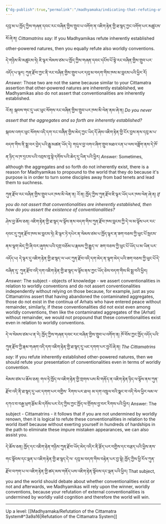 ```yaml
---
{"dg-publish":true,"permalink":"/madhyamaka/indicating-that-refuting-other-powered-natures-and-worldly-conventions-is-not-the-same/"}
---
```


དབུ་མ་པ་ཁྱོད་ཀྱིས་གཞན་དབང་རང་བཞིན་གྱིས་གྲུབ་པ་འགོག་ན་འཇིག་རྟེན་གྱི་ཐ་སྙད་ཀྱང་འགོག་པར་མཚུངས་སོ་ཞེ་ན།
*Cittamatrins say:* If you Madhyamikas refute inherently established other-powered natures, then you equally refute also worldly conventions.

དེ་གཉིས་མི་མཚུངས་ཏེ། ཇི་ལྟར་སེམས་ཙམ་པ་ཁྱོད་ཀྱིས་གཞན་དབང་དངོས་པོ་སྟེ་རང་བཞིན་གྱིས་གྲུབ་པར་འདོད་པ་ལྟར། 
ཀུན་རྫོབ་ཀྱང་ནི་རང་བཞིན་གྱིས་གྲུབ་པར་དབུ་མ་བདག་གིས་ཁས་མ་བླངས་པའི་ཕྱིར་རོ།
*Answer:* Those two are not the same because similar to your Cittamatra assertion that other-powered natures are inherently established, we Madhyamikas also do not assert that conventionalities are inherently established.

འོ་ན། སྐབས་གང་དུ་ཡང་ཕུང་སོགས་རང་བཞིན་གྱིས་གྲུབ་པར་ཁས་མི་ལེན་ནམ་ཞེ་ན།
*Do you never assert that the aggregates and so forth are inherently established?*

སྐབས་འགར་ཕུང་སོགས་འདི་དག་རང་བཞིེན་གྱིས་མེད་ཀྱང་ཡིད་དོ་ཞེས་འཇིག་རྟེན་གྱི་ངོར་བྱས་ནས་དབུ་མ་པ་བདག་གིས་ནི་སྨྲ་བར་བྱེད་པའི་རྒྱུ་མཚན་ཡོད་དེ། 
གདུལ་བྱ་འགའ་ཞིག་གྲུབ་མཐའ་ངན་པ་ལས་བཟློག་ནས་དེ་ཁོ་ན་ཉིད་ལ་ཁ་དྲངས་པའི་འབྲས་བུ་སྟེ་དགོས་པའི་ཆེད་དུ་ཡིན་པའི་ཕྱིར།
*Answer:* Sometimes, although the aggregates and so forth do not inherently exist, there is a reason for Madhyamikas to propound to the world that they do because it's purpose is in order to turn some disciples away from bad tenets and lead them to suchness.

ཀུན་རྫོབ་རང་བཞིན་གྱིས་གྲུབ་པར་ཁས་མི་ལེན་ན། འོ་ན། ཁྱོད་ཀྱིས་ཀུན་རྫོབ་ཇི་ལྟར་ཡོད་པར་ཁས་ལེན་ཞེ་ན།
*If you do not assert that conventionalities are inherently established, then how do you assert the existence of conventionalities?*

ཤེས་བྱ་ཆོས་ཅན། འཇིག་རྟེན་གྱི་ཐ་སྙད་ལ་ལྟོས་ནས་བདག་གིས་ཀུན་རྫོབ་ཁས་བླངས་ཀྱི་དེ་ལ་མ་ལྟོས་པར་རང་དབང་དུ་ཀུན་རྫོབ་ཁས་མ་བླངས་ཏེ། 
ཇི་ལྟར་ཏེ་དཔེར་ན་སེམས་ཙམ་པ་ཁྱོད་ལྟར་ན་ཟག་བཅས་ཀྱི་ཕུང་པོ་སྤངས་ནས་ལྷག་མེད་ཀྱི་ཞི་བར་ཞུགས་པའི་དགྲ་བཅོམ་པ་རྣམས་ཀྱི་རྒྱུད་ལ་
ཟག་བཅས་ཀྱི་ཕུང་པོ་ཡོད་པ་མ་ཡིན་པར་འདོད་པ། དེ་ལྟར་དུ་འཇིག་རྟེན་གྱི་ཐ་སྙད་ལ་ཡང་ཀུན་རྫོབ་འདི་དག་མེད་ན་ལྷག་མེད་པའི་ཟག་བཅས་ཀྱི་ཕུང་པོ་དེ་བཞིན་དུ་
ཀུན་རྫོབ་འདི་དག་འཇིག་རྟེན་གྱི་ཐ་སྙད་ལ་ལྟོས་ནས་ཀྱང་ཡོད་ཅེས་བདག་གིས་མི་སྨྲ་བའི་ཕྱིར།
*Answer:* The subject - objects of knowledge - we assert conventionalities in relation to worldly conventions and do not assert conventionalities independently without relying on those because, for example, just as you Cittamatrins assert that having abandoned the contaminated aggregates, those do not exist in the continua of Arhats who have entered peace without remainder, similarly, if these conventionalities did not exist even among worldly conventions, then like the contaminated aggregates of the [Arhat] without remainder, we would not propound that these conventionalities exist even in relation to worldly conventions.

དེ་ལ་སེམས་ཙམ་པ་ན་རེ། ཁྱོད་ཀྱིས་གཞན་དབང་རང་བཞིན་གྱིས་གྲུབ་པ་འགོག་ན། 
ཁོ་བོས་ཀྱང་ཁྱོད་འདོད་པའི་ཀུན་རྫོབ་ཀྱི་རྣམ་གཞག་འདི་དག་འཇིག་རྟེན་གྱི་ཐ་སྙད་དུ་ཡང་དགག་པར་བྱའོ་ཞེ་ན།
*The Cittamatrins say:* If you refute inherently established other-powered natures, then we should refute your presentation of conventionalities even in terms of worldly convention.

སེམས་ཙམ་པ་ཆོས་ཅན། གལ་ཏེ་ཁྱོད་ལ་འཇིག་རྟེན་གྱི་གྲགས་པས་མི་གནོད་ན་འཇིག་རྟེན་ཉིད་ལ་ལྟོས་ནས་ཀུན་རྫོབ་འདི་ནི་ཐ་སྙད་དུ་ཡང་དགག་པར་བགྱིས་
རིགས་པར་ཐལ། མ་དག་འཁྲུལ་བའི་སྣང་བ་འདི་སེལ་ཕྱིར་ལམ་ལ་དཀའ་བ་བརྒྱ་ཕྲག་རྩོམ་མི་དགོས་པར་ངེད་ཀྱིས་ཀྱང་ཁྱོད་ལ་གྲོགས་བྱ་བར་རིགས་པའི་ཕྱིར། 
Answer: The subject - Cittamatrins - it follows that if you are not undermined by worldly renown, then it is logical to refute these conventionalities in relation to the world itself because without exerting yourself in hundreds of hardships in the path to eliminate these impure mistaken appearances, we can also assist you.

དེ་ཆོས་ཅན། ཁྱོད་དང་འཇིག་རྟེན་གཉིས་ཀུན་རྫོབ་ཡོད་མེད་འདིར་ནི་རྩོད་པར་བགྱིས་དང་བརྩད་པའི་ཕྱིས་ནས་གང་སྟོབས་དང་ལྡན་པ་འཇིག་རྟེན་གྱི་ཐ་སྙད་དེ་ལ་
དབུ་མ་བདག་གིས་བརྟེན་པར་བྱ་སྟེ། ཁྱོད་ཀྱིས་ཕྱི་རོལ་ཀུན་རྫོབ་བཀག་པ་ལ་འཇིག་རྟེན་གྱི་ཚད་མས་གནོད་པས་འཇིག་རྟེན་སྟོབས་དང་ལྡན་པའི་ཕྱིར།
That subject, you and the world should debate about whether conventionalities exist or not and afterwards, we Madhyamikas will rely upon the winner, worldly conventions, because your refutation of external conventionalities is undermined by worldly valid cognition and therefore the world will win.

---
Up a level: [[Madhyamaka/Refutation of the Cittamatra System#^3a9a16\|Refutation of the Cittamatra System]]